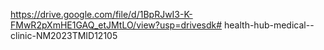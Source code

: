 https://drive.google.com/file/d/1BpRJwI3-K-FMwR2pXmHE1GAQ_etJMtLO/view?usp=drivesdk# health-hub-medical--clinic-NM2023TMID12105
